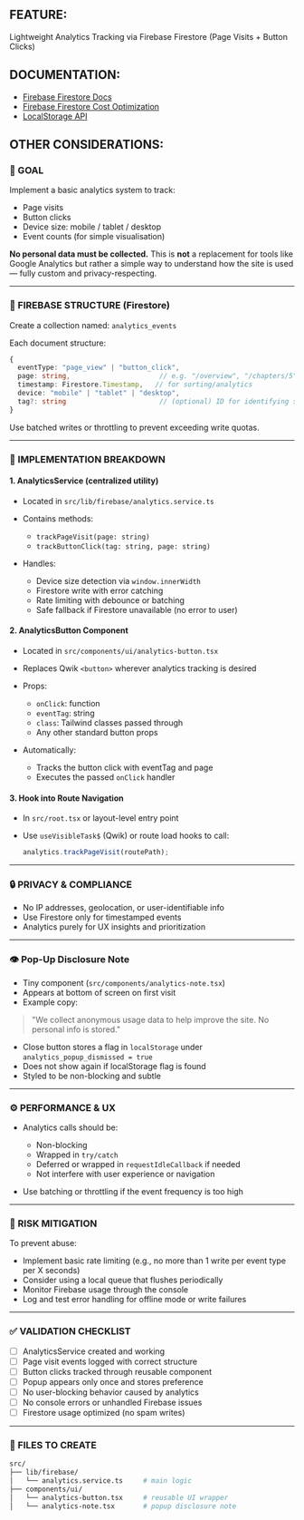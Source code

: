 ## FEATURE:

Lightweight Analytics Tracking via Firebase Firestore (Page Visits + Button Clicks)

## DOCUMENTATION:

- [Firebase Firestore Docs](https://firebase.google.com/docs/firestore)
- [Firebase Firestore Cost Optimization](https://firebase.google.com/docs/firestore/best-practices)
- [LocalStorage API](https://developer.mozilla.org/en-US/docs/Web/API/Window/localStorage)

## OTHER CONSIDERATIONS:

### 🎯 GOAL

Implement a basic analytics system to track:

- Page visits
- Button clicks
- Device size: mobile / tablet / desktop
- Event counts (for simple visualisation)

**No personal data must be collected.** This is **not** a replacement for tools like Google Analytics but rather a simple way to understand how the site is used — fully custom and privacy-respecting.

---

### 🔧 FIREBASE STRUCTURE (Firestore)

Create a collection named: `analytics_events`

Each document structure:

```ts
{
  eventType: "page_view" | "button_click",
  page: string,                      // e.g. "/overview", "/chapters/5"
  timestamp: Firestore.Timestamp,   // for sorting/analytics
  device: "mobile" | "tablet" | "desktop",
  tag?: string                       // (optional) ID for identifying specific buttons or components
}
```

Use batched writes or throttling to prevent exceeding write quotas.

---

### 🧱 IMPLEMENTATION BREAKDOWN

#### 1. AnalyticsService (centralized utility)

- Located in `src/lib/firebase/analytics.service.ts`

- Contains methods:

  - `trackPageVisit(page: string)`
  - `trackButtonClick(tag: string, page: string)`

- Handles:

  - Device size detection via `window.innerWidth`
  - Firestore write with error catching
  - Rate limiting with debounce or batching
  - Safe fallback if Firestore unavailable (no error to user)

#### 2. AnalyticsButton Component

- Located in `src/components/ui/analytics-button.tsx`

- Replaces Qwik `<button>` wherever analytics tracking is desired

- Props:

  - `onClick`: function
  - `eventTag`: string
  - `class`: Tailwind classes passed through
  - Any other standard button props

- Automatically:

  - Tracks the button click with eventTag and page
  - Executes the passed `onClick` handler

#### 3. Hook into Route Navigation

- In `src/root.tsx` or layout-level entry point
- Use `useVisibleTask$` (Qwik) or route load hooks to call:

  ```ts
  analytics.trackPageVisit(routePath);
  ```

---

### 🔒 PRIVACY & COMPLIANCE

- No IP addresses, geolocation, or user-identifiable info
- Use Firestore only for timestamped events
- Analytics purely for UX insights and prioritization

---

### 👁️ Pop-Up Disclosure Note

- Tiny component (`src/components/analytics-note.tsx`)
- Appears at bottom of screen on first visit
- Example copy:

> "We collect anonymous usage data to help improve the site. No personal info is stored."

- Close button stores a flag in `localStorage` under `analytics_popup_dismissed = true`
- Does not show again if localStorage flag is found
- Styled to be non-blocking and subtle

---

### ⚙️ PERFORMANCE & UX

- Analytics calls should be:

  - Non-blocking
  - Wrapped in `try/catch`
  - Deferred or wrapped in `requestIdleCallback` if needed
  - Not interfere with user experience or navigation

- Use batching or throttling if the event frequency is too high

---

### 🚨 RISK MITIGATION

To prevent abuse:

- Implement basic rate limiting (e.g., no more than 1 write per event type per X seconds)
- Consider using a local queue that flushes periodically
- Monitor Firebase usage through the console
- Log and test error handling for offline mode or write failures

---

### ✅ VALIDATION CHECKLIST

- [ ] AnalyticsService created and working
- [ ] Page visit events logged with correct structure
- [ ] Button clicks tracked through reusable component
- [ ] Popup appears only once and stores preference
- [ ] No user-blocking behavior caused by analytics
- [ ] No console errors or unhandled Firebase issues
- [ ] Firestore usage optimized (no spam writes)

---

### 📌 FILES TO CREATE

```bash
src/
├── lib/firebase/
│   └── analytics.service.ts     # main logic
├── components/ui/
│   └── analytics-button.tsx     # reusable UI wrapper
│   └── analytics-note.tsx       # popup disclosure note
```
